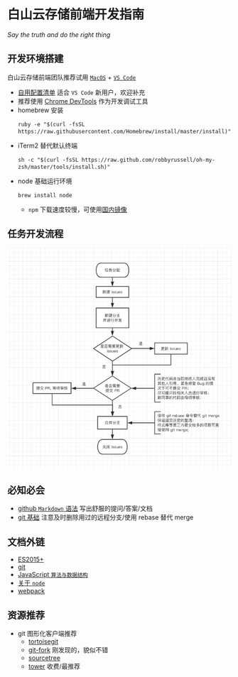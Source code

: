 # 白山云存储前端开发指南

*Say the truth and do the right thing*

## 开发环境搭建
白山云存储前端团队推荐试用 [`MacOS`](https://www.apple.com/macbook-pro/) + [`VS Code`](https://code.visualstudio.com/)

* [自用配置清单](https://github.com/adwerrd/vscode-wu) 适合 `VS Code` 新用户，欢迎补充
* 推荐使用 [Chrome DevTools](http://www.baidu.com/s?wd=chrome) 作为开发调试工具
* homebrew 安装
  ```
  ruby -e "$(curl -fsSL https://raw.githubusercontent.com/Homebrew/install/master/install)"
  ```
* iTerm2 替代默认终端
  ```
  sh -c "$(curl -fsSL https://raw.github.com/robbyrussell/oh-my-zsh/master/tools/install.sh)"
  ```
* node 基础运行环境
  ```
  brew install node
  ```
  * `npm` 下载速度较慢，可使用[国内镜像](https://npm.taobao.org/)
## 任务开发流程
![liucheng](./github.png)
## 必知必会
* [github `Markdown` 语法](https://github.com/guodongxiaren/README) 写出舒服的提问/答案/文档 
* [git 基础](http://www.ruanyifeng.com/blog/2015/08/git-use-process.html) 注意及时删除用过的远程分支/使用 rebase 替代 merge

## 文档外链
* [ES2015+](http://es6.ruanyifeng.com/)
* [git](https://git-scm.com/book/zh/v2/)
* [JavaScript `算法与数据结构`](https://github.com/trekhleb/javascript-algorithms/blob/master/README.zh-CN.md)
* [关于 `node`](https://elemefe.github.io/node-interview/#/sections/zh-cn/)
* [webpack](https://webpack.docschina.org/concepts)

## 资源推荐
* git 图形化客户端推荐
  * [tortoisegit](https://tortoisegit.org/)
  * [git-fork](https://git-fork.com/) 刚发现的，貌似不错
  * [sourcetree](https://www.sourcetreeapp.com/)
  * [tower](https://www.git-tower.com/mac/) 收费/最推荐
